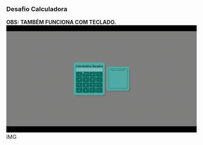 ### Desafio Calculadora

**OBS: TAMBÉM FUNCIONA COM TECLADO.**
<img src="./assets/Apex_1699135509283.gif" alt="GIF DO DESAFIO">
IMG
